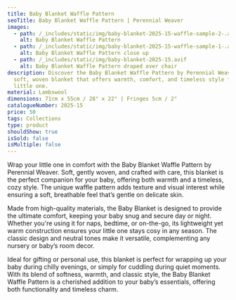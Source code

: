 ```yaml
---
title: Baby Blanket Waffle Pattern
seoTitle: Baby Blanket Waffle Pattern | Perennial Weaver
images:
  - path: /_includes/static/img/baby-blanket-2025-15-waffle-sample-2-.avif
    alt: Baby Blanket Waffle Pattern
  - path: /_includes/static/img/baby-blanket-2025-15-waffle-sample-1-.avif
    alt: Baby Blanket Waffle Pattern close up
  - path: /_includes/static/img/baby-blanket-2025-15.avif
    alt: Baby Blanket Waffle Pattern draped over chair
description: Discover the Baby Blanket Waffle Pattern by Perennial Weaver – a
  soft, woven blanket that offers warmth, comfort, and timeless style for your
  little one.
material: Lambswool
dimensions: 71cm x 55cm / 28" x 22" | Fringes 5cm / 2"
catalogueNumber: 2025-15
price: 50
tags: Collections
type: product
shouldShow: true
isSold: false
isMultiple: false
---
```

Wrap your little one in comfort with the Baby Blanket Waffle Pattern by Perennial Weaver. Soft, gently woven, and crafted with care, this blanket is the perfect companion for your baby, offering both warmth and a timeless, cozy style. The unique waffle pattern adds texture and visual interest while ensuring a soft, breathable feel that’s gentle on delicate skin.

Made from high-quality materials, the Baby Blanket is designed to provide the ultimate comfort, keeping your baby snug and secure day or night. Whether you're using it for naps, bedtime, or on-the-go, its lightweight yet warm construction ensures your little one stays cosy in any season. The classic design and neutral tones make it versatile, complementing any nursery or baby’s room decor.

Ideal for gifting or personal use, this blanket is perfect for wrapping up your baby during chilly evenings, or simply for cuddling during quiet moments. With its blend of softness, warmth, and classic style, the Baby Blanket Waffle Pattern is a cherished addition to your baby’s essentials, offering both functionality and timeless charm.
